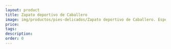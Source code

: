 ```yaml
---
layout: product
title: Zapato deportivo de Caballero
image: img/productos/pies-delicados/Zapato deportivo de Caballero. Especial comodidad
price: 
tags: 
description: 
order: 0
---
```

